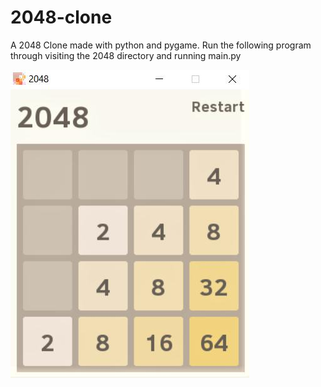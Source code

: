 # 2048-clone

A 2048 Clone made with python and pygame.
Run the following program through visiting the 2048 directory and running main.py

![image](https://github.com/Hemant-Banke/2048-clone/blob/master/2048/img2048.jpeg)
